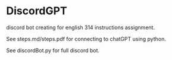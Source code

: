 # DiscordGPT
discord bot creating for english 314 instructions assignment.

See steps.md/steps.pdf for connecting to chatGPT using python.

See discordBot.py for full discord bot.
